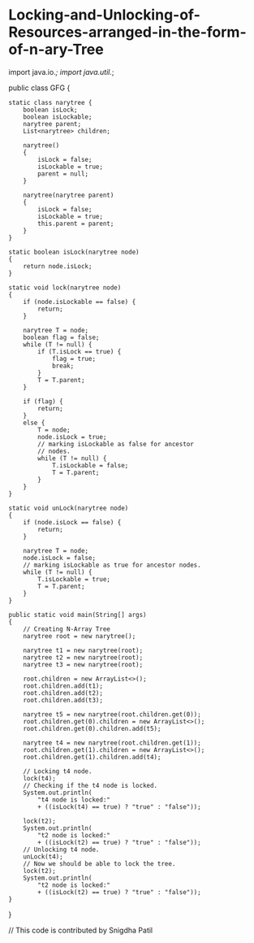 # Locking-and-Unlocking-of-Resources-arranged-in-the-form-of-n-ary-Tree

import java.io.*;
import java.util.*;

public class GFG {

	static class narytree {
		boolean isLock;
		boolean isLockable;
		narytree parent;
		List<narytree> children;

		narytree()
		{
			isLock = false;
			isLockable = true;
			parent = null;
		}

		narytree(narytree parent)
		{
			isLock = false;
			isLockable = true;
			this.parent = parent;
		}
	}

	static boolean isLock(narytree node)
	{
		return node.isLock;
	}

	static void lock(narytree node)
	{
		if (node.isLockable == false) {
			return;
		}

		narytree T = node;
		boolean flag = false;
		while (T != null) {
			if (T.isLock == true) {
				flag = true;
				break;
			}
			T = T.parent;
		}

		if (flag) {
			return;
		}
		else {
			T = node;
			node.isLock = true;
			// marking isLockable as false for ancestor
			// nodes.
			while (T != null) {
				T.isLockable = false;
				T = T.parent;
			}
		}
	}

	static void unLock(narytree node)
	{
		if (node.isLock == false) {
			return;
		}

		narytree T = node;
		node.isLock = false;
		// marking isLockable as true for ancestor nodes.
		while (T != null) {
			T.isLockable = true;
			T = T.parent;
		}
	}

	public static void main(String[] args)
	{
		// Creating N-Array Tree
		narytree root = new narytree();

		narytree t1 = new narytree(root);
		narytree t2 = new narytree(root);
		narytree t3 = new narytree(root);

		root.children = new ArrayList<>();
		root.children.add(t1);
		root.children.add(t2);
		root.children.add(t3);

		narytree t5 = new narytree(root.children.get(0));
		root.children.get(0).children = new ArrayList<>();
		root.children.get(0).children.add(t5);

		narytree t4 = new narytree(root.children.get(1));
		root.children.get(1).children = new ArrayList<>();
		root.children.get(1).children.add(t4);

		// Locking t4 node.
		lock(t4);
		// Checking if the t4 node is locked.
		System.out.println(
			"t4 node is locked:"
			+ ((isLock(t4) == true) ? "true" : "false"));

		lock(t2);
		System.out.println(
			"t2 node is locked:"
			+ ((isLock(t2) == true) ? "true" : "false"));
		// Unlocking t4 node.
		unLock(t4);
		// Now we should be able to lock the tree.
		lock(t2);
		System.out.println(
			"t2 node is locked:"
			+ ((isLock(t2) == true) ? "true" : "false"));
	}
}

// This code is contributed by Snigdha Patil
